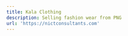 ```yaml
---
title: Kala Clothing
description: Selling fashion wear from PNG
url: 'https://nictconsultants.com'
---
```


